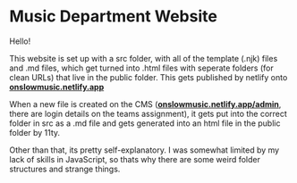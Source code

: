 # Music Department Website

Hello!

This website is set up with a src folder, with all of the template (.njk) files and .md files, which get turned into .html files with seperate folders (for clean URLs) that live in the public folder. This gets published by netlify onto **[onslowmusic.netlify.app](https://onslowmusic.netlify.app)**

When a new file is created on the CMS (**[onslowmusic.netlify.app/admin](https://onslowmusic.netlify.app/admin)**, there are login details on the teams assignment), it gets put into the correct folder in src as a .md file and gets generated into an html file in the public folder by 11ty.

Other than that, its pretty self-explanatory. I was somewhat limited by my lack of skills in JavaScript, so thats why there are some weird folder structures and strange things.
